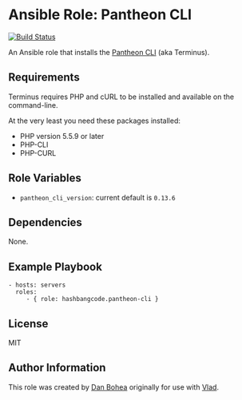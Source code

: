 # Ansible Role: Pantheon CLI

[![Build Status](https://travis-ci.org/hashbangcode/ansible-role-pantheon-cli.svg?branch=master)](https://travis-ci.org/hashbangcode/ansible-role-pantheon-cli)

An Ansible role that installs the [Pantheon CLI](https://github.com/pantheon-systems/terminus) (aka Terminus).


## Requirements

Terminus requires PHP and cURL to be installed and available on the command-line.

At the very least you need these packages installed:

- PHP version 5.5.9 or later
- PHP-CLI
- PHP-CURL


## Role Variables

- `pantheon_cli_version`: current default is `0.13.6`


## Dependencies

None.


## Example Playbook

```
- hosts: servers
  roles:
     - { role: hashbangcode.pantheon-cli }
```

## License

MIT


## Author Information

This role was created by [Dan Bohea](http://bohea.co.uk) originally for use with [Vlad](https://github.com/hashbangcode/vlad).

